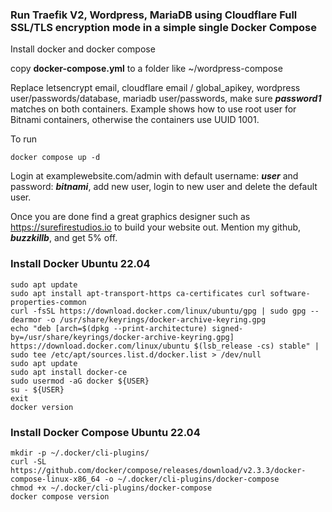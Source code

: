 ### Run Traefik V2, Wordpress, MariaDB using Cloudflare Full SSL/TLS encryption mode in a simple single Docker Compose  

Install docker and docker compose  

copy **docker-compose.yml** to a folder like ~/wordpress-compose  

Replace letsencrypt email, cloudflare email / global_apikey, wordpress user/passwords/database, mariadb user/passwords, make sure **_password1_** matches on both containers.  Example shows how to use root user for Bitnami containers, otherwise the containers use UUID 1001.

To run  
```
docker compose up -d
```
Login at examplewebsite.com/admin with default username: **_user_** and password: **_bitnami_**, add new user, login to new user and delete the default user.  

Once you are done find a great graphics designer such as https://surefirestudios.io to build your website out. Mention my github, **_buzzkillb_**, and get 5% off.

### Install Docker Ubuntu 22.04  
```
sudo apt update
sudo apt install apt-transport-https ca-certificates curl software-properties-common
curl -fsSL https://download.docker.com/linux/ubuntu/gpg | sudo gpg --dearmor -o /usr/share/keyrings/docker-archive-keyring.gpg
echo "deb [arch=$(dpkg --print-architecture) signed-by=/usr/share/keyrings/docker-archive-keyring.gpg] https://download.docker.com/linux/ubuntu $(lsb_release -cs) stable" | sudo tee /etc/apt/sources.list.d/docker.list > /dev/null
sudo apt update
sudo apt install docker-ce
sudo usermod -aG docker ${USER}
su - ${USER}
exit
docker version
```

### Install Docker Compose Ubuntu 22.04  
```
mkdir -p ~/.docker/cli-plugins/
curl -SL https://github.com/docker/compose/releases/download/v2.3.3/docker-compose-linux-x86_64 -o ~/.docker/cli-plugins/docker-compose
chmod +x ~/.docker/cli-plugins/docker-compose
docker compose version
```
